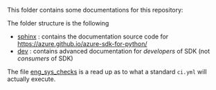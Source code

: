 This folder contains some documentations for this repository:

The folder structure is the following
- [sphinx](https://github.com/Azure/azure-sdk-for-python/blob/master/doc/sphinx) : contains the documentation source code for https://azure.github.io/azure-sdk-for-python/
- [dev](https://github.com/Azure/azure-sdk-for-python/blob/master/doc/dev) : contains advanced documentation for _developers_ of SDK (not _consumers_ of SDK)

The file [eng_sys_checks](https://github.com/Azure/azure-sdk-for-python/blob/master/doc/eng_sys_checks.md) is a read up as to what a standard `ci.yml` will actually execute.
